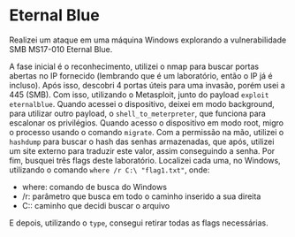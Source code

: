 # Eternal Blue
Realizei um ataque em uma máquina Windows explorando a vulnerabilidade SMB MS17-010 Eternal Blue.

A fase inicial é o reconhecimento, utilizei o nmap para buscar portas abertas no IP fornecido (lembrando que é um laboratório, então o IP já é incluso).
Após isso, descobri 4 portas úteis para uma invasão, porém usei a 445 (SMB). Com isso, utilizando o Metasploit, junto do payload ```exploit eternalblue```. Quando acessei o dispositivo, deixei em modo background, para utilizar outro payload, o ```shell_to_meterpreter```, que funciona para escalonar os privilégios. Quando acesso o dispositivo em modo root, migro o processo usando o comando ```migrate```.
Com a permissão na mão, utilizei o ```hashdump``` para buscar o hash das senhas armazenadas, que após, utilizei um site externo para traduzir este valor, assim conseguindo a senha.
Por fim, busquei três flags deste laboratório. Localizei cada uma, no Windows, utilizando o comando ```where /r C:\ "flag1.txt"```, onde:

* where: comando de busca do Windows
* /r: parâmetro que busca em todo o caminho inserido a sua direita
* C:\: caminho que decidi buscar o arquivo

E depois, utilizando o ```type```, consegui retirar todas as flags necessárias.
